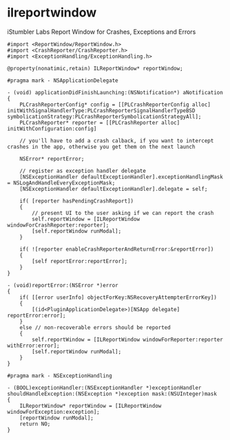 ilreportwindow
==============

iStumbler Labs Report Window for Crashes, Exceptions and Errors

    #import <ReportWindow/ReportWindow.h>
    #import <CrashReporter/CrashReporter.h>
    #import <ExceptionHandling/ExceptionHandling.h>

    @property(nonatimic,retain) ILReportWindow* reportWindow;

    #pragma mark - NSApplicationDelegate

    - (void) applicationDidFinishLaunching:(NSNotification*) aNotification
    {
        PLCrashReporterConfig* config = [[PLCrashReporterConfig alloc] initWithSignalHandlerType:PLCrashReporterSignalHandlerTypeBSD symbolicationStrategy:PLCrashReporterSymbolicationStrategyAll];
        PLCrashReporter* reporter = [[PLCrashReporter alloc] initWithConfiguration:config]

        // you'll have to add a crash calback, if you want to intercept crashes in the app, otherwise you get them on the next launch

        NSError* reportError;
    
        // register as exception handler delegate
        [NSExceptionHandler defaultExceptionHandler].exceptionHandlingMask = NSLogAndHandleEveryExceptionMask;
        [NSExceptionHandler defaultExceptionHandler].delegate = self;
    
        if( [reporter hasPendingCrashReport])
        {
            // present UI to the user asking if we can report the crash
            self.reportWindow = [ILReportWindow windowForCrashReporter:reporter];
            [self.reportWindow runModal];
        }
    
        if( ![reporter enableCrashReporterAndReturnError:&reportError])
        {
            [self reportError:reportError];
        }
    }

    - (void)reportError:(NSError *)error
    {
        if( [[error userInfo] objectForKey:NSRecoveryAttempterErrorKey])
        {
            [(id<PluginApplicationDelegate>)[NSApp delegate] reportError:error];
        }
        else // non-recoverable errors should be reported
        {
            self.reportWindow = [ILReportWindow windowForReporter:reporter withError:error];
            [self.reportWindow runModal];
        }
    }

    #pragma mark - NSExceptionHandling

    - (BOOL)exceptionHandler:(NSExceptionHandler *)exceptionHandler shouldHandleException:(NSException *)exception mask:(NSUInteger)mask
    {
        ILReportWindow* reportWindow = [ILReportWindow windowForException:exception];
        [reportWindow runModal];
        return NO;
    }
